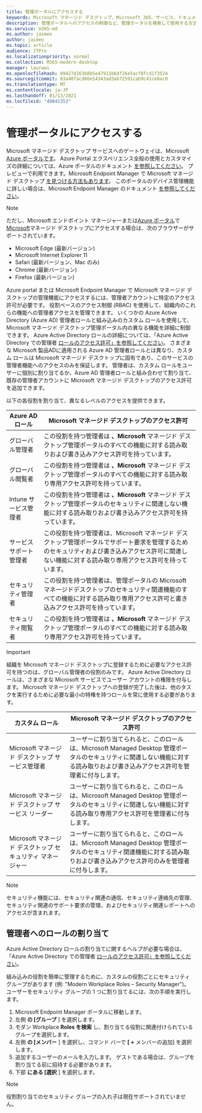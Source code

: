 ```yaml
---
title: 管理ポータルにアクセスする
keywords: Microsoft マネージド デスクトップ、Microsoft 365、サービス、ドキュメント
description: 管理ポータルへのアクセスの制御など、管理ポータルを検索して使用する方法。
ms.service: m365-md
ms.author: jaimeo
author: jaimeo
ms.topic: article
audience: ITPro
ms.localizationpriority: normal
ms.collection: M365-modern-desktop
manager: laurawi
ms.openlocfilehash: 09427d163b8b5e47911b6df26e5acf0fcd1f3524
ms.sourcegitcommit: 83a40facd66e14343ad3ab72591cab9c41ce6ac0
ms.translationtype: MT
ms.contentlocale: ja-JP
ms.lasthandoff: 01/13/2021
ms.locfileid: "49841353"
---
```

# <a name="access-the-admin-portal"></a>管理ポータルにアクセスする

Microsoft マネージド デスクトップ サービスへのゲートウェイは、Microsoft [Azure ポータルです](https://portal.azure.com)。 Azure Portal エクスペリエンス全般の使用とカスタマイズの詳細については、Azure ポータルのドキュメント [を参照してください](https://docs.microsoft.com/azure/azure-portal/)。 プレビューで利用できます。Microsoft Endpoint Manager で Microsoft マネージド デスクトップ [を見つける方法もあります](https://endpoint.microsoft.com/)。 このポータルのデバイス管理機能に詳しい場合は、Microsoft Endpoint Manager のドキュメント [を参照してください](https://docs.microsoft.com/mem/)。

> [!NOTE]
> ただし、Microsoft エンドポイント マネージャーまたは[Azure ポータル](https://portal.azure.com)で[Microsoft](https://endpoint.microsoft.com/)マネージド デスクトップにアクセスする場合は、次のブラウザーがサポートされています。
> - Microsoft Edge (最新バージョン)
> - Microsoft Internet Explorer 11
> - Safari (最新バージョン、Mac のみ)
> - Chrome (最新バージョン)
> - Firefox (最新バージョン)

Azure portal または Microsoft Endpoint Manager で Microsoft マネージド デスクトップの管理機能にアクセスするには、管理者アカウントに特定のアクセス許可が必要です。 役割ベースのアクセス制御 (RBAC) を使用して、組織内のこれらの機能への管理者アクセスを管理できます。 いくつかの Azure Active Directory (Azure AD) 管理者ロールと組み込みのカスタム ロールを使用して、Microsoft マネージド デスクトップ管理ポータル内の異なる機能を詳細に制御できます。 Azure Active Directory ロールの詳細については、「Azure Active Directory での管理者 [ロールのアクセス許可」を参照してください](https://docs.microsoft.com/azure/active-directory/users-groups-roles/directory-assign-admin-roles)。 さまざまな Microsoft 製品ADに適用される Azure AD 管理者ロールとは異なり、カスタム ロールは Microsoft マネージド デスクトップに固有であり、このサービスの管理者機能へのアクセスのみを保証します。 管理者は、カスタム ロールをユーザーに個別に割り当てるか、Azure AD 管理者ロールと組み合わせて割り当て、既存の管理者アカウントに Microsoft マネージド デスクトップのアクセス許可を追加できます。

以下の各役割を割り当て、異なるレベルのアクセスを提供できます。

|Azure AD ロール  |Microsoft マネージド デスクトップのアクセス許可  |
|---------|---------|
|グローバル管理者     | この役割を持つ管理者は **、Microsoft** マネージド デスクトップ管理ポータルのすべての機能に対する読み取りおよび書き込みアクセス許可を持っています。         |
|グローバル閲覧者     | この役割を持つ管理者は **、Microsoft** マネージド デスクトップ管理ポータルのすべての機能に対する読み取り専用アクセス許可を持っています。         |
|Intune サービス管理者     |  この役割を持つ管理者は **、Microsoft** マネージド デスクトップ管理ポータルのセキュリティに関連しない機能に対する読み取りおよび書き込みアクセス許可を持っています。       |
|サービス サポート管理者     | この役割を持つ管理者は、Microsoft マネージド デスクトップ管理ポータルでサポート要求を管理するためのセキュリティおよび書き込みアクセス許可に関連しない機能に対する読み取り専用アクセス許可を持っています。         |
|セキュリティ管理者 | この役割を持つ管理者は、管理ポータルの Microsoft マネージドデスクトップのセキュリティ関連機能のすべての機能に対する読み取り専用アクセス許可と書き込みアクセス許可を持っています。 |
|セキュリティ閲覧者 |この役割を持つ管理者は **、Microsoft** マネージド デスクトップ管理ポータルのすべての機能に対する読み取り専用アクセス許可を持っています。|

> [!IMPORTANT]
> 組織を Microsoft マネージド デスクトップに登録するために必要なアクセス許可を持つのは、グローバル管理者の役割のみです。 Azure Active Directory ロールは、さまざまな Microsoft サービスでユーザー アカウントの権限を付与します。 Microsoft マネージド デスクトップへの登録が完了した後は、他のタスクを実行するために必要な最小の特権を持つロールを常に使用する必要があります。

 
|カスタム ロール  |Microsoft マネージド デスクトップのアクセス許可  |
|---------|---------|
|Microsoft マネージド デスクトップ サービス管理者  | ユーザーに割り当てられると、このロールは、Microsoft Managed Desktop 管理ポータルのセキュリティに関連しない機能に対する読み取りおよび書き込みアクセス許可を管理者に付与します。  |
|Microsoft マネージド デスクトップ サービス リーダー | ユーザーに割り当てられると、このロールは、Microsoft Managed Desktop 管理ポータルのセキュリティに関連しない機能に対する読み取り専用アクセス許可を管理者に付与します。 |
|Microsoft マネージド デスクトップ セキュリティ マネージャー |ユーザーに割り当てられると、このロールは、Microsoft Managed Desktop 管理ポータルのセキュリティ関連機能に対する読み取りおよび書き込みアクセス許可のみを管理者に付与します。   |

> [!NOTE]
> セキュリティ機能には、セキュリティ関連の通信、セキュリティ連絡先の管理、セキュリティ関連のサポート要求の管理、およびセキュリティ関連レポートへのアクセスが含まれます。 

## <a name="assigning-roles-to-administrators"></a>管理者へのロールの割り当て

Azure Active Directory ロールの割り当てに関するヘルプが必要な場合は、「Azure Active Directory での管理者 [ロールのアクセス許可」を参照してください](https://docs.microsoft.com/azure/active-directory/users-groups-roles/directory-assign-admin-roles)。

組み込みの役割を簡単に管理するために、カスタムの役割ごとにセキュリティ グループがあります (例: "Modern Workplace Roles – Security Manager")。 ユーザーをセキュリティ グループの 1 つに割り当てるには、次の手順を実行します。
1.  Microsoft Endpoint Manager ポータルに移動します。
2.  左側 **の [グループ** ] を選択します。
3.  モダン Workplace **Roles を検索** し、割り当てる役割に関連付けられているグループを選択します。 
4.  左側 **の [メンバー** ] を選択し、コマンド バーで **[ +** メンバーの追加] を選択します。
5.  追加するユーザーのメールを入力します。 ゲストである場合は、グループを割り当てる前に招待する必要があります。
6.  下部 **にある [選択** ] を選択します。

> [!NOTE]
> 役割割り当てのセキュリティ グループの入れ子は現在サポートされていません。 
